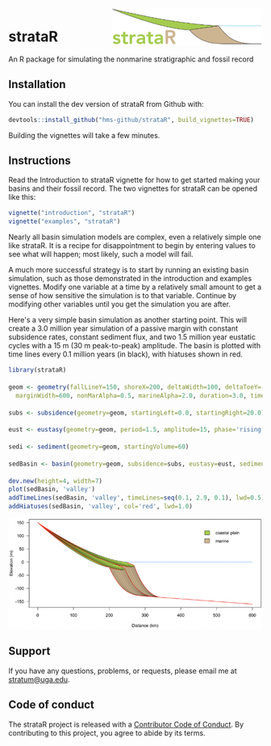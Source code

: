 <img src="man/figures/logo.png" width="300px" align="right" />

# strataR

An R package for simulating the nonmarine stratigraphic and fossil record

## Installation

You can install the dev version of strataR from Github with: 

``` r
devtools::install_github("hms-github/strataR", build_vignettes=TRUE)
```

Building the vignettes will take a few minutes.

## Instructions

Read the Introduction to strataR vignette for how to get started making your basins and their fossil record. The two vignettes for strataR can be opened like this:

``` r
vignette("introduction", "strataR")
vignette("examples", "strataR")
```

Nearly all basin simulation models are complex, even a relatively simple one like strataR. It is a recipe for disappointment to begin by entering values to see what will happen; most likely, such a model will fail. 

A much more successful strategy is to start by running an existing basin simulation, such as those demonstrated in the introduction and examples vignettes. Modify one variable at a time by a relatively small amount to get a sense of how sensitive the simulation is to that variable. Continue by modifying other variables until you get the simulation you are after.

Here's a very simple basin simulation as another starting point. This will create a 3.0 million year simulation of a passive margin with constant subsidence rates, constant sediment flux, and two 1.5 million year eustatic cycles with a 15 m (30 m peak-to-peak) amplitude. The basin is plotted with time lines every 0.1 million years (in black), with hiatuses shown in red.

``` r
library(strataR)

geom <- geometry(fallLineY=150, shoreX=200, deltaWidth=100, deltaToeY=-100, 
  marginWidth=600, nonMarAlpha=0.5, marineAlpha=2.0, duration=3.0, timeStep=0.01)

subs <- subsidence(geometry=geom, startingLeft=0.0, startingRight=20.0)

eust <- eustasy(geometry=geom, period=1.5, amplitude=15, phase='rising', shape=3)

sedi <- sediment(geometry=geom, startingVolume=60)

sedBasin <- basin(geometry=geom, subsidence=subs, eustasy=eust, sediment=sedi)

dev.new(height=4, width=7)
plot(sedBasin, 'valley')
addTimeLines(sedBasin, 'valley', timeLines=seq(0.1, 2.9, 0.1), lwd=0.5)
addHiatuses(sedBasin, 'valley', col='red', lwd=1.0)
```

<img src="man/figures/readmeBasin.png" />

## Support

If you have any questions, problems, or requests, please email me at stratum@uga.edu.

## Code of conduct 

The strataR project is released with a [Contributor Code of Conduct](https://github.com/hms-github/strataR/blob/main/CODE_OF_CONDUCT.md). By contributing to this project, you agree to abide by its terms.
